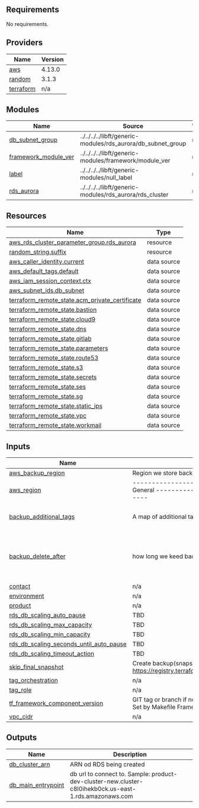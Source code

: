 ## Requirements

No requirements.

## Providers

| Name | Version |
|------|---------|
| <a name="provider_aws"></a> [aws](#provider\_aws) | 4.13.0 |
| <a name="provider_random"></a> [random](#provider\_random) | 3.1.3 |
| <a name="provider_terraform"></a> [terraform](#provider\_terraform) | n/a |

## Modules

| Name | Source | Version |
|------|--------|---------|
| <a name="module_db_subnet_group"></a> [db\_subnet\_group](#module\_db\_subnet\_group) | ../../../../libft/generic-modules/rds_aurora/db_subnet_group | n/a |
| <a name="module_framework_module_ver"></a> [framework\_module\_ver](#module\_framework\_module\_ver) | ../../../../libft/generic-modules/framework/module_ver | n/a |
| <a name="module_label"></a> [label](#module\_label) | ../../../../libft/generic-modules/null_label | n/a |
| <a name="module_rds_aurora"></a> [rds\_aurora](#module\_rds\_aurora) | ../../../../libft/generic-modules/rds_aurora/rds_cluster | n/a |

## Resources

| Name | Type |
|------|------|
| [aws_rds_cluster_parameter_group.rds_aurora](https://registry.terraform.io/providers/hashicorp/aws/latest/docs/resources/rds_cluster_parameter_group) | resource |
| [random_string.suffix](https://registry.terraform.io/providers/hashicorp/random/latest/docs/resources/string) | resource |
| [aws_caller_identity.current](https://registry.terraform.io/providers/hashicorp/aws/latest/docs/data-sources/caller_identity) | data source |
| [aws_default_tags.default](https://registry.terraform.io/providers/hashicorp/aws/latest/docs/data-sources/default_tags) | data source |
| [aws_iam_session_context.ctx](https://registry.terraform.io/providers/hashicorp/aws/latest/docs/data-sources/iam_session_context) | data source |
| [aws_subnet_ids.db_subnet](https://registry.terraform.io/providers/hashicorp/aws/latest/docs/data-sources/subnet_ids) | data source |
| [terraform_remote_state.acm_private_certificate](https://registry.terraform.io/providers/hashicorp/terraform/latest/docs/data-sources/remote_state) | data source |
| [terraform_remote_state.bastion](https://registry.terraform.io/providers/hashicorp/terraform/latest/docs/data-sources/remote_state) | data source |
| [terraform_remote_state.cloud9](https://registry.terraform.io/providers/hashicorp/terraform/latest/docs/data-sources/remote_state) | data source |
| [terraform_remote_state.dns](https://registry.terraform.io/providers/hashicorp/terraform/latest/docs/data-sources/remote_state) | data source |
| [terraform_remote_state.gitlab](https://registry.terraform.io/providers/hashicorp/terraform/latest/docs/data-sources/remote_state) | data source |
| [terraform_remote_state.parameters](https://registry.terraform.io/providers/hashicorp/terraform/latest/docs/data-sources/remote_state) | data source |
| [terraform_remote_state.route53](https://registry.terraform.io/providers/hashicorp/terraform/latest/docs/data-sources/remote_state) | data source |
| [terraform_remote_state.s3](https://registry.terraform.io/providers/hashicorp/terraform/latest/docs/data-sources/remote_state) | data source |
| [terraform_remote_state.secrets](https://registry.terraform.io/providers/hashicorp/terraform/latest/docs/data-sources/remote_state) | data source |
| [terraform_remote_state.ses](https://registry.terraform.io/providers/hashicorp/terraform/latest/docs/data-sources/remote_state) | data source |
| [terraform_remote_state.sg](https://registry.terraform.io/providers/hashicorp/terraform/latest/docs/data-sources/remote_state) | data source |
| [terraform_remote_state.static_ips](https://registry.terraform.io/providers/hashicorp/terraform/latest/docs/data-sources/remote_state) | data source |
| [terraform_remote_state.vpc](https://registry.terraform.io/providers/hashicorp/terraform/latest/docs/data-sources/remote_state) | data source |
| [terraform_remote_state.workmail](https://registry.terraform.io/providers/hashicorp/terraform/latest/docs/data-sources/remote_state) | data source |

## Inputs

| Name | Description | Type | Default | Required |
|------|-------------|------|---------|:--------:|
| <a name="input_aws_backup_region"></a> [aws\_backup\_region](#input\_aws\_backup\_region) | Region we store backups into | `string` | `"us-east-2"` | no |
| <a name="input_aws_region"></a> [aws\_region](#input\_aws\_region) | -------------------------------------------------------------- General -------------------------------------------------------------- | `any` | n/a | yes |
| <a name="input_backup_additional_tags"></a> [backup\_additional\_tags](#input\_backup\_additional\_tags) | A map of additional tags, just tag/value pairs, to add to the backup module. | `map(string)` | <pre>{<br>  "Jira": "TECHGEN-4570"<br>}</pre> | no |
| <a name="input_backup_delete_after"></a> [backup\_delete\_after](#input\_backup\_delete\_after) | how long we keed backups? | `map` | <pre>{<br>  "dev": 1,<br>  "prod": "90",<br>  "qa": 1,<br>  "staging": "30"<br>}</pre> | no |
| <a name="input_contact"></a> [contact](#input\_contact) | n/a | `any` | n/a | yes |
| <a name="input_environment"></a> [environment](#input\_environment) | n/a | `any` | n/a | yes |
| <a name="input_product"></a> [product](#input\_product) | n/a | `any` | n/a | yes |
| <a name="input_rds_db_scaling_auto_pause"></a> [rds\_db\_scaling\_auto\_pause](#input\_rds\_db\_scaling\_auto\_pause) | TBD | `bool` | `true` | no |
| <a name="input_rds_db_scaling_max_capacity"></a> [rds\_db\_scaling\_max\_capacity](#input\_rds\_db\_scaling\_max\_capacity) | TBD | `number` | `4` | no |
| <a name="input_rds_db_scaling_min_capacity"></a> [rds\_db\_scaling\_min\_capacity](#input\_rds\_db\_scaling\_min\_capacity) | TBD | `number` | `2` | no |
| <a name="input_rds_db_scaling_seconds_until_auto_pause"></a> [rds\_db\_scaling\_seconds\_until\_auto\_pause](#input\_rds\_db\_scaling\_seconds\_until\_auto\_pause) | TBD | `number` | `1800` | no |
| <a name="input_rds_db_scaling_timeout_action"></a> [rds\_db\_scaling\_timeout\_action](#input\_rds\_db\_scaling\_timeout\_action) | TBD | `string` | `"ForceApplyCapacityChange"` | no |
| <a name="input_skip_final_snapshot"></a> [skip\_final\_snapshot](#input\_skip\_final\_snapshot) | Create backup(snapshot) before DB deleted? ref https://registry.terraform.io/providers/hashicorp/aws/latest/docs/resources/db_instance | `bool` | `true` | no |
| <a name="input_tag_orchestration"></a> [tag\_orchestration](#input\_tag\_orchestration) | n/a | `any` | n/a | yes |
| <a name="input_tag_role"></a> [tag\_role](#input\_tag\_role) | n/a | `string` | `"primary_db"` | no |
| <a name="input_tf_framework_component_version"></a> [tf\_framework\_component\_version](#input\_tf\_framework\_component\_version) | GIT tag or branch if no tag vailable, identifying terraform source code version being run. Set by Makefile Framework | `any` | n/a | yes |
| <a name="input_vpc_cidr"></a> [vpc\_cidr](#input\_vpc\_cidr) | n/a | `any` | n/a | yes |

## Outputs

| Name | Description |
|------|-------------|
| <a name="output_db_cluster_arn"></a> [db\_cluster\_arn](#output\_db\_cluster\_arn) | ARN od RDS being created |
| <a name="output_db_main_entrypoint"></a> [db\_main\_entrypoint](#output\_db\_main\_entrypoint) | db url to connect to. Sample: product-dev-cluster-new.cluster-c8l0ihekb0ck.us-east-1.rds.amazonaws.com |
